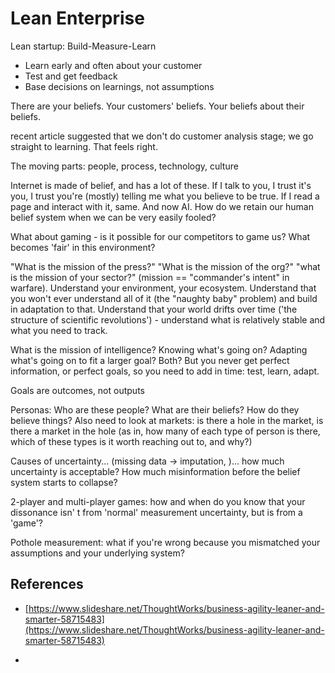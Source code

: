 # Lean Enterprise

Lean startup: Build-Measure-Learn

* Learn early and often about your customer
* Test and get feedback
* Base decisions on learnings, not assumptions

There are your beliefs. Your customers' beliefs. Your beliefs about their beliefs.

recent article suggested that we don't do customer analysis stage; we go straight to learning. That feels right.

The moving parts: people, process, technology, culture

Internet is made of belief, and has a lot of these. If I talk to you, I trust it's you, I trust you're \(mostly\) telling me what you believe to be true. If I read a page and interact with it, same. And now AI. How do we retain our human belief system when we can be very easily fooled?

What about gaming - is it possible for our competitors to game us? What becomes 'fair' in this environment?

"What is the mission of the press?" "What is the mission of the org?" "what is the mission of your sector?" \(mission == "commander's intent" in warfare\). Understand your environment, your ecosystem. Understand that you won't ever understand all of it \(the "naughty baby" problem\) and build in adaptation to that. Understand that your world drifts over time \('the structure of scientific revolutions'\) - understand what is relatively stable and what you need to track.

What is the mission of intelligence? Knowing what's going on? Adapting what's going on to fit a larger goal? Both? But you never get perfect information, or perfect goals, so you need to add in time: test, learn, adapt.

Goals are outcomes, not outputs

Personas: Who are these people? What are their beliefs? How do they believe things? Also need to look at markets: is there a hole in the market, is there a market in the hole \(as in, how many of each type of person is there, which of these types is it worth reaching out to, and why?\)

Causes of uncertainty... \(missing data -&gt; imputation, \)... how much uncertainty is acceptable? How much misinformation before the belief system starts to collapse?

2-player and multi-player games: how and when do you know that your dissonance isn' t from 'normal' measurement uncertainty, but is from a 'game'?

Pothole measurement: what if you're wrong because you mismatched your assumptions and your underlying system?

## References

* [https://www.slideshare.net/ThoughtWorks/business-agility-leaner-and-smarter-58715483](https://www.slideshare.net/ThoughtWorks/business-agility-leaner-and-smarter-58715483)

* 


